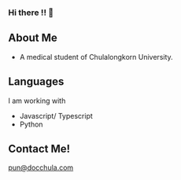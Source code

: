 ### Hi there !! 👋

## About Me
* A medical student of Chulalongkorn University.

## Languages
I am working with
* Javascript/ Typescript
* Python

## Contact Me!
pun@docchula.com
<!--
**Punpunyawish/punpunyawish** is a ✨ _special_ ✨ repository because its `README.md` (this file) appears on your GitHub profile.

Here are some ideas to get you started:

- 🔭 I’m currently working on ...
- 🌱 I’m currently learning ...
- 👯 I’m looking to collaborate on ...
- 🤔 I’m looking for help with ...
- 💬 Ask me about ...
- 📫 How to reach me: ...
- 😄 Pronouns: ...
- ⚡ Fun fact: ...
-->
